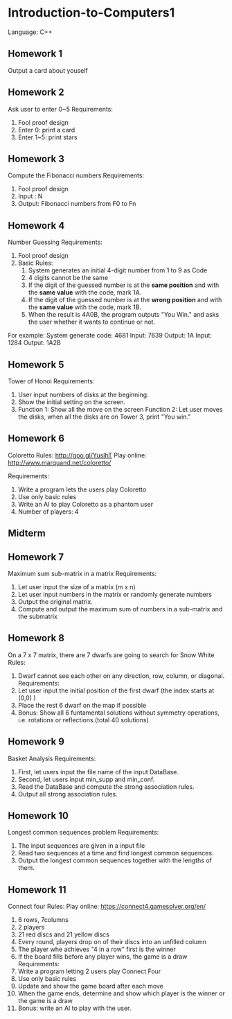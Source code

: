 # Introduction-to-Computers1
Language: C++

## Homework 1
Output a card about youself

## Homework 2
Ask user to enter 0~5
Requirements:
1. Fool proof design
2. Enter 0: print a card
3. Enter 1~5: print stars

## Homework 3
Compute the Fibonacci numbers
Requirements:
1. Fool proof design
2. Input : N
3. Output: Fibonacci numbers from F0 to Fn

## Homework 4
Number Guessing
Requirements:
1. Fool proof design
2. Basic Rules: 
    1. System generates an initial 4-digit number from 1 to 9 as Code
    2. 4 digits cannot be the same
    3. If the digit of the guessed number is at the **same position** and with the **same value** with the code, mark 1A.
    4. If the digit of the guessed number is at the **wrong position** and with the **same value** with the code, mark 1B.
    5. When the result is 4A0B, the program outputs "You Win." and asks the user whether it wants to continue or not.

For example: 
System generate code: 4681
Input: 7639     Output: 1A
Input: 1284     Output: 1A2B

## Homework 5
Tower of Honoi
Requirements:
1. User input numbers of disks at the beginning.
2. Show the initial setting on the screen.
3. Function 1: Show all the move on the screen
   Function 2: Let user moves the disks, when all the disks are on Tower 3, print "You win."

## Homework 6
Coloretto
Rules: <http://goo.gl/YusIhT>
Play online: <http://www.marquand.net/coloretto/>

Requirements:
1. Write a program lets the users play Coloretto
2. Use only basic rules
3. Write an AI to play Coloretto as a phantom user
4. Number of players: 4

## Midterm


## Homework 7
Maximum sum sub-matrix in a matrix
Requirements:
1. Let user input the size of a matrix (m x n)
2. Let user input numbers in the matrix or randomly generate numbers
3. Output the original matrix.
4. Compute and output the maximum sum of numbers in a sub-matrix and the submatrix

## Homework 8
On a 7 x 7 matrix, there are 7 dwarfs are going to search for Snow White
Rules: 
1. Dwarf cannot see each other on any direction, row, column, or diagonal.
Requirements:
1. Let user input the initial position of the first dwarf
    (the index starts at (0,0) )
2. Place the rest 6 dwarf on the map if possible
3. Bonus: Show all 6 funtamental solutions without symmetry operations, i.e. rotations or reflections.(total 40 solutions)

## Homework 9
Basket Analysis
Requirements:
1. First, let users input the file name of the input DataBase.
2. Second, let users input min_supp and min_conf.
3. Read the DataBase and compute the strong association rules.
4. Output all strong association rules.

## Homework 10
Longest common sequences problem
Requirements:
1. The input sequences are given in a input file
2. Read two sequences at a time and find longest common sequences.
3. Output the longest common sequences together with the lengths of them.

## Homework 11
Connect four
Rules:
Play online: <https://connect4.gamesolver.org/en/>
1. 6 rows, 7columns
2. 2 players
3. 21 red discs and 21 yellow discs
4. Every round, players drop on of their discs into an unfilled column
5. The player whe achieves "4 in a row" first is the winner
6. If the board fills before any player wins, the game is a draw
Requirements:
1.  Write a program letting 2 users play Connect Four
2. Use only basic rules
3. Update and show the game board after each move
4. When the game ends, determine and show which player is the winner or the game is a draw
5. Bonus: write an AI  to play with the user.
